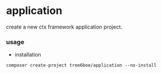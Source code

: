 # application
create a new ctx framework application project.

### usage

* installation

```
composer create-project tree6bee/application --no-install
```
